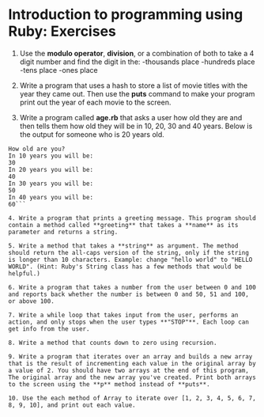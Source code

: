# Introduction to programming using Ruby: Exercises

1. Use the **modulo operator**, **division**, or a combination of both to take a 4 digit number and find the digit in the:
    -thousands place
    -hundreds place
    -tens place
    -ones place

2. Write a program that uses a hash to store a list of movie titles with the year they came out. Then use the **puts** command to make your program print out the year of each movie to the screen.

3. Write a program called **age.rb** that asks a user how old they are and then tells them how old they will be in 10, 20, 30 and 40 years. Below is the output for someone who is  20 years old.

```
How old are you?
In 10 years you will be:
30
In 20 years you will be:
40
In 30 years you will be:
50
In 40 years you will be:
60```

4. Write a program that prints a greeting message. This program should contain a method called **greeting** that takes a **name** as its parameter and returns a string.

5. Write a method that takes a **string** as argument. The method should return the all-caps version of the string, only if the string is longer than 10 characters. Example: change "hello world" to "HELLO WORLD". (Hint: Ruby's String class has a few methods that would be helpful.)

6. Write a program that takes a number from the user between 0 and 100 and reports back whether the number is between 0 and 50, 51 and 100, or above 100.

7. Write a while loop that takes input from the user, performs an action, and only stops when the user types **"STOP"**. Each loop can get info from the user.

8. Write a method that counts down to zero using recursion.

9. Write a program that iterates over an array and builds a new array that is the result of incrementing each value in the original array by a value of 2. You should have two arrays at the end of this program, The original array and the new array you've created. Print both arrays to the screen using the **p** method instead of **puts**.

10. Use the each method of Array to iterate over [1, 2, 3, 4, 5, 6, 7, 8, 9, 10], and print out each value.
